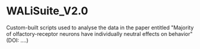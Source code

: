 # WALiSuite_V2.0
Custom-built scripts used to analyse the data in the paper entitled "Majority of olfactory-receptor neurons have individually neutral effects on behavior" (DOI: ....) 
